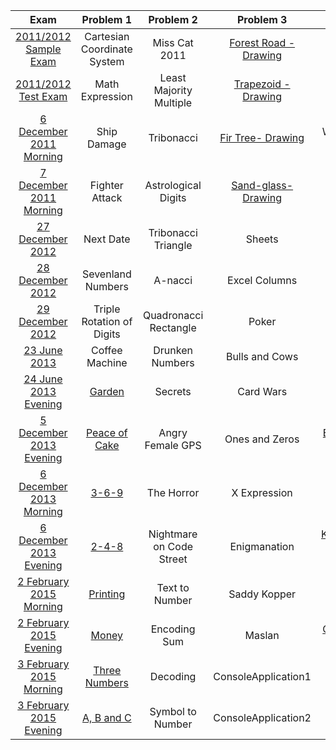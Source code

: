 | Exam | Problem 1 | Problem 2 | Problem 3 | Problem 4 | Problem 5 |
| :-: | :-: | :-: | :-: | :-: | :-: |
| [2011/2012 Sample Exam](http://bgcoder.com/Contests/1/CSharp-Fundamentals-2011-2012-Part-1-Sample-Exam) | Cartesian Coordinate System | Miss Cat 2011 | [Forest Road - Drawing](https://github.com/owolp/Telerik-Academy/tree/master/Modul-1/CSharp-Part-1/07-Exam-Preparation/Problems/ForestRoad) | Binary Digits Count | Subset Sums |
| [2011/2012 Test Exam](http://bgcoder.com/Contests/3/CSharp-Fundamentals-2011-2012-Part-1-Test-Exam) | Math Expression | Least Majority Multiple | [Trapezoid - Drawing](https://github.com/owolp/Telerik-Academy/tree/master/Modul-1/CSharp-Part-1/07-Exam-Preparation/Problems/Trapezoid) | Odd Number | Fall Down |
| [6 December 2011 Morning](http://bgcoder.com/Contests/2/Telerik-Academy-Exam-1-6-Dec-2011-Morning) | Ship Damage | Tribonacci | [Fir Tree- Drawing](https://github.com/owolp/Telerik-Academy/tree/master/Modul-1/CSharp-Part-1/07-Exam-Preparation/Problems/FirTree) | We All Love Bits! | Pillars |
| [7 December 2011 Morning](http://bgcoder.com/Contests/5/Telerik-Academy-Exam-1-7-Dec-2011-Morning) | Fighter Attack | Astrological Digits | [Sand-glass- Drawing](https://github.com/owolp/Telerik-Academy/tree/master/Modul-1/CSharp-Part-1/07-Exam-Preparation/Problems/SandGlass) | Dancing Bits | Lines |
| [27 December 2012](http://bgcoder.com/Contests/41/Telerik-Academy-Exam-1-27-Dec-2012) | Next Date | Tribonacci Triangle | Sheets | [Carpets - Drawing](https://github.com/owolp/Telerik-Academy/tree/master/Modul-1/CSharp-Part-1/07-Exam-Preparation/Problems/Carpets) | Formula Bit 1 |
| [28 December 2012](http://bgcoder.com/Contests/42/Telerik-Academy-Exam-1-28-Dec-2012) | Sevenland Numbers | A-nacci | Excel Columns | Telerik Logo | Bit Ball |
| [29 December 2012](http://bgcoder.com/Contests/43/Telerik-Academy-Exam-1-29-Dec-2012) | Triple Rotation of Digits | Quadronacci Rectangle | Poker | [UK Flag - Drawing](https://github.com/owolp/Telerik-Academy/tree/master/Modul-1/CSharp-Part-1/07-Exam-Preparation/Problems/UKFlag) | Angry Bits |
| [23 June 2013](http://bgcoder.com/Contests/91/Telerik-Academy-Exam-1-23-June-2013) | Coffee Machine | Drunken Numbers | Bulls and Cows | [Fire - Drawing](https://github.com/owolp/Telerik-Academy/tree/master/Modul-1/CSharp-Part-1/07-Exam-Preparation/Problems/Fire) | Neurons |
| [24 June 2013 Evening](http://bgcoder.com/Contests/93/Telerik-Academy-Exam-1-24-June-2013-Evening) | [Garden](https://github.com/owolp/Telerik-Academy/tree/master/Modul-1/CSharp-Part-1/07-Exam-Preparation/Problems/Garden) | Secrets | Card Wars | [Bat'Goiko Tower - Drawing](https://github.com/owolp/Telerik-Academy/tree/master/Modul-1/CSharp-Part-1/07-Exam-Preparation/Problems/BatGoikoTower) | Bittris |
| [5 December 2013 Evening](http://bgcoder.com/Contests/105/Telerik-Academy-Exam-1-5-December-2013-Evening) | [Peace of Cake](https://github.com/owolp/Telerik-Academy/tree/master/Modul-1/CSharp-Part-1/07-Exam-Preparation/Problems/PeaceOfCake) | Angry Female GPS | Ones and Zeros | [Eggcelent- Drawing](https://github.com/owolp/Telerik-Academy/tree/master/Modul-1/CSharp-Part-1/07-Exam-Preparation/Problems/Eggcelent) | Na Baba mi Smetalnika |
| [6 December 2013 Morning](http://bgcoder.com/Contests/106/Telerik-Academy-Exam-1-6-December-2013-Morning) | [3-6-9](https://github.com/owolp/Telerik-Academy/tree/master/Modul-1/CSharp-Part-1/07-Exam-Preparation/Problems/369) | The Horror | X Expression | [Diamond Trolls](https://github.com/owolp/Telerik-Academy/tree/master/Modul-1/CSharp-Part-1/07-Exam-Preparation/Problems/DiamondTrolls) | Warhead |
| [6 December 2013 Evening](http://bgcoder.com/Contests/107/Telerik-Academy-Exam-1-6-December-2013-Evening) | [2-4-8](https://github.com/owolp/Telerik-Academy/tree/master/Modul-1/CSharp-Part-1/07-Exam-Preparation/Problems/248) | Nightmare on Code Street | Enigmanation | [Kaspichania Boats - Drawing](https://github.com/owolp/Telerik-Academy/tree/master/Modul-1/CSharp-Part-1/07-Exam-Preparation/Problems/KaspichaniaBoats) | Game of Page |
| [2 February 2015 Morning](http://bgcoder.com/Contests/202/Telerik-Academy-Exam-1-2-February-2015-Morning) | [Printing](https://github.com/owolp/Telerik-Academy/tree/master/Modul-1/CSharp-Part-1/07-Exam-Preparation/Problems/Printing) | Text to Number | Saddy Kopper | [Cube - Drawing](https://github.com/owolp/Telerik-Academy/tree/master/Modul-1/CSharp-Part-1/07-Exam-Preparation/Problems/Cube) | Bits to Bits |
| [2 February 2015 Evening](http://bgcoder.com/Contests/202/Telerik-Academy-Exam-1-2-February-2015-Morning) | [Money](https://github.com/owolp/Telerik-Academy/tree/master/Modul-1/CSharp-Part-1/07-Exam-Preparation/Problems/Money) | Encoding Sum | Maslan | [Cube-3D - Drawing](https://github.com/owolp/Telerik-Academy/tree/master/Modul-1/CSharp-Part-1/07-Exam-Preparation/Problems/Cube3D) | Sequences of Bits |
| [3 February 2015 Morning](http://bgcoder.com/Contests/204/Telerik-Academy-Exam-1-3-February-2015-Morning) | [Three Numbers](https://github.com/owolp/Telerik-Academy/tree/master/Modul-1/CSharp-Part-1/07-Exam-Preparation/Problems/ThreeNumbers) | Decoding | ConsoleApplication1 | Persian rugs | Search in Bits |
| [3 February 2015 Evening](http://bgcoder.com/Contests/205/Telerik-Academy-Exam-1-3-February-2015-Evening) | [A, B and C](https://github.com/owolp/Telerik-Academy/tree/master/Modul-1/CSharp-Part-1/07-Exam-Preparation/Problems/ABC) | Symbol to Number | ConsoleApplication2 | Ex-rugs | Find Bits |